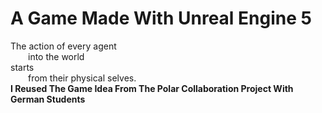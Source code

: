 # A Game Made With Unreal Engine 5

The action of every agent <br />
  into the world <br />
starts <br />
  from their physical selves. <br />
 **I Reused The Game Idea From The Polar Collaboration Project With German Students**
 

